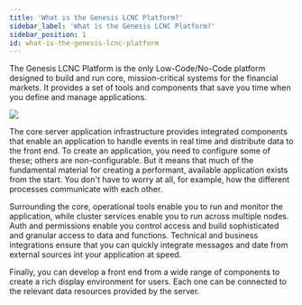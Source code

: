 ```yaml
---
title: 'What is the Genesis LCNC Platform?'
sidebar_label: 'What is the Genesis LCNC Platform?'
sidebar_position: 1
id: what-is-the-genesis-lcnc-platform
---
```


The Genesis LCNC Platform is the only Low-Code/No-Code platform designed to build and run core, mission-critical systems for the financial markets. It provides a set of tools and components that save you time when you define and manage applications.

![](/img/component-architecture.png)

The core server application infrastructure provides integrated components that enable an application to handle events in real time and distribute data to the front end. To create an application, you need to configure some of these; others are non-configurable. But it means that much of the fundamental material for creating a performant, available application exists from the start. You don't have to worry at all, for example, how the different processes communicate with each other.

Surrounding the core, operational tools enable you to run and monitor the application, while cluster services enable you to run across multiple nodes. Auth and permissions enable you control access and build sophisticated and granular access to data and functions. Technical and business integrations ensure that you can quickly integrate messages and date from external sources int your application at speed. 

Finally, you can develop a front end from a wide range of components to create a rich display environment for users. Each one can be connected to the relevant data resources provided by the server.

